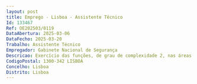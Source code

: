```yaml
--- 
layout: post
title: Emprego - Lisboa - Assistente Técnico
Id: 133467
Ref: OE202503/0119
DataAbertura: 2025-03-06
DataFecho: 2025-03-20
Trabalho: Assistente Técnico
Empregador: Gabinete Nacional de Segurança
Descricao: Exercício das funções, de grau de complexidade 2, nas áreas de atuação comuns e instrumentais e nos vários domínios de atuação da área financeira ou da contratação pública em geral, uma vez que se encontram interligadas, nomeadamente  Na área financeira a)	Prestar apoio técnico administrativo, com vista a assegurar a gestão financeira e orçamental  b)	Desenvolvimento de todo o processo contabilístico da despesa e da receita c)	Colaboração na elaboração do Orçamento anual da entidade d)	Colaboração no pedido de libertação de créditos mensal e)	Registos contabilísticos ligados à execução orçamental, nomeadamente nas alterações orçamentais f)	Elaboração dos balancetes mensais e outros mapas para a prestação de contas à tutela g)	Acompanhamento e colaboração na prestação de informação nas várias plataformas h)	Quaisquer outras tarefas para que seja solicitada de índole técnica na área financeira i)	Registo de faturas j)	Desenvolvimento do processo de deslocações nacionais e ao estrangeiro Na área da contratação pública a)	Executar tarefas nas plataformas eletrónicas de contratação pública b)	Submeter procedimentos de formalização e execução de contratos no Portal Base c)	Organizar e atualizar processos, garantindo a auditabilidade dos mesmos d)	Elaboração de peças dos procedimentos aquisitivos ao abrigo do CCP, bem como informações, notificações e comunicações no decorrer dos procedimentos de contratação pública e)	Apoio e acompanhamento na avaliação das propostas dos fornecedores quanto a procedimentos ao abrigo do CCP f)	Acompanhamento dos processos de aquisição de bens e serviços 
CodigoPostal: 1300-342 LISBOA
Concelho: Lisboa
Distrito: Lisboa
--- 
```

